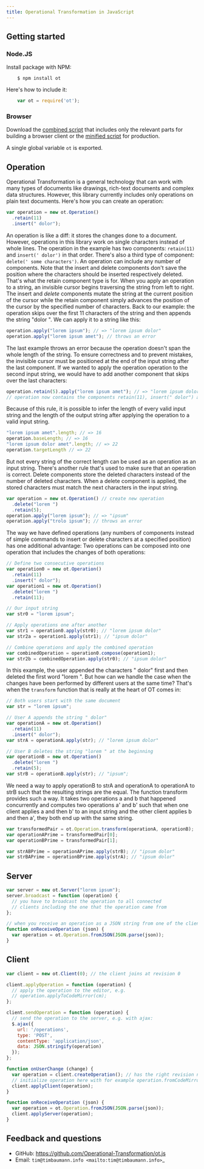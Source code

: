```yaml
---
title: Operational Transformation in JavaScript
---
```


Getting started
---------------


### Node.JS

Install package with NPM:

~~~
    $ npm install ot
~~~

Here's how to include it:

<!-- TODO: usage with bower -->

~~~javascript
    var ot = require('ot');
~~~


### Browser

Download the [combined script](https://raw.github.com/Operational-Transformation/ot.js/master/dist/ot.js) that includes only the relevant parts for building a browser client or the [minified script](https://raw.github.com/Operational-Transformation/ot.js/master/dist/ot-min.js) for production.

A single global variable ``ot`` is exported.

<!--
The script has been tested on Chromium 17, Firefox 11 and Internet Explorer 9.
-->


Operation
---------

Operational Transformation is a general technology that can work with many types of documents like drawings, rich-text documents and complex data structures. However, this library currently includes only operations on plain text documents. Here's how you can create an operation:

~~~javascript
var operation = new ot.Operation()
  .retain(11)
  .insert(" dolor");
~~~

An operation is like a diff: it stores the changes done to a document. However, operations in this library work on single characters instead of whole lines. The operation in the example has two components: ``retain(11)`` and ``insert(' dolor')`` in that order. There's also a third type of component: ``delete(' some characters')``. An operation can include any number of components. Note that the insert and delete components don't save the position where the characters should be inserted respectively deleted. That's what the retain component type is for. When you apply an operation to a string, an invisible cursor begins traversing the string from left to right. The insert and *delete* components mutate the string at the current position of the cursor while the retain component simply advances the position of the cursor by the specified number of characters. Back to our example: the operation skips over the first 11 characters of the string and then appends the string "dolor ". We can apply it to a string like this:

~~~javascript
operation.apply("lorem ipsum"); // => "lorem ipsum dolor"
operation.apply("lorem ipsum amet"); // throws an error
~~~

The last example throws an error because the operation doesn't span the whole length of the string. To ensure correctness and to prevent mistakes, the invisible cursor must be positioned at the end of the input string after the last component. If we wanted to apply the operation operation to the second input string, we would have to add another component that skips over the last characters:

~~~javascript
operation.retain(5).apply("lorem ipsum amet"); // => "lorem ipsum dolor amet" 
// operation now contains the components retain(11), insert(" dolor") and retain(5)
~~~

Because of this rule, it is possible to infer the length of every valid input string and the length of the output string after applying the operation to a valid input string.

~~~javascript
"lorem ipsum amet".length; // => 16
operation.baseLength; // => 16
"lorem ipsum dolor amet".length; // => 22
operation.targetLength // => 22
~~~

But not every string of the correct length can be used as an operation as an input string. There's another rule that's used to make sure that an operation is correct. Delete components store the deleted characters instead of the number of deleted characters. When a delete component is applied, the stored characters must match the next characters in the input string.

~~~javascript
var operation = new ot.Operation() // create new operation
  .delete("lorem ")
  .retain(5);
operation.apply("lorem ipsum"); // => "ipsum"
operation.apply("trolo ipsum"); // throws an error
~~~

The way we have defined operations (any numbers of components instead of simple commands to insert or delete characters at a specified position) has one additional advantage: Two operations can be composed into one operation that includes the changes of both operations:

~~~javascript
// Define two consecutive operations
var operation0 = new ot.Operation()
  .retain(11)
  .insert(" dolor");
var operation1 = new ot.Operation()
  .delete("lorem ")
  .retain(11);

// Our input string
var str0 = "lorem ipsum";

// Apply operations one after another
var str1 = operation0.apply(str0); // "lorem ipsum dolor"
var str2a = operation1.apply(str1); // "ipsum dolor"

// Combine operations and apply the combined operation
var combinedOperation = operation0.compose(operation1);
var str2b = combinedOperation.apply(str0); // "ipsum dolor"
~~~

In this example, the user appended the characters " dolor" first and then deleted the first word "lorem ". But how can we handle the case when the changes have been performed by different users at the same time? That's when the ``transform`` function that is really at the heart of OT comes in:

~~~javascript
// Both users start with the same document
var str = "lorem ipsum";

// User A appends the string " dolor"
var operationA = new ot.Operation()
  .retain(11)
  .insert(" dolor");
var strA = operationA.apply(str); // "lorem ipsum dolor"

// User B deletes the string "lorem " at the beginning
var operationB = new ot.Operation()
  .delete("lorem ")
  .retain(5);
var strB = operationB.apply(str); // "ipsum";
~~~

We need a way to apply operationB to strA and operationA to operationA to strB such that the resulting strings are the equal. The function transform provides such a way. It takes two operations a and b that happened concurrently and computes two operations a' and b' such that when one client applies a and then b' to an input string and the other client applies b and then a', they both end up with the same string.

~~~javascript
var transformedPair = ot.Operation.transform(operationA, operationB);
var operationAPrime = transformedPair[0];
var operationBPrime = transformedPair[1];

var strABPrime = operationAPrime.apply(strB); // "ipsum dolor"
var strBAPrime = operationBPrime.apply(strA); // "ipsum dolor"
~~~

<!--
There is one additional method available on operations: ``invert`` returns a new operation that reverts all changes of a given operation. For example:

~~~javascript
var str = "lorem ipsum";
var operation = new ot.Operation()
  .delete("lorem ")
  .retain(5);
operation.apply(str); // => "ipsum"
var inverse = operation.invert();
inverse.apply(operation.apply(str)); // => "lorem ipsum"
~~~

This function comes in handy when implementing undo and redo stacks.
-->


<!--
CodeMirror integration
----------------------

Although this library can be extended to work with other editors like ACE from Cloud9 or simple textarea elements, it is intended to be used together with `CodeMirror <https://codemirror.net/>`_. You can can listen for changes on the CodeMirror instance and convert them like this:

~~~javascript
var oldValue = "lorem ipsum\ndolor sit amet";
var wrapper = document.getElementById('wrapper');
var cm = CodeMirror(wrapper, {
  value: oldValue,
  onChange: function (cm, change) {
    var operation = new ot.Operation().fromCodeMirrorChange(change, oldValue);
    // do something with the operation here, like logging it
    // or sending it to the server
    oldValue = cm.getValue();
  }
});
~~~

You have to call the method `fromCodeMirrorChange` with a [CodeMirror change object](http://codemirror.net/doc/manual.html#option_onChange>) and the value of the editor *before* the change. This is necessary to store the deleted characters if characters were deleted.

The method ``applyToCodeMirror`` applies an operation to a CodeMirror instance. Theoretically, it is not strictly necessary, because you could simply get the current value from the editor, apply the operation and set the new value. However, this approach has several disadvantages. Firstly, CodeMirror needs to rebuild it's internal datastructures, a substantial amount of CodeMirror's DOM tree needs to be rerendered and syntax highlighting needs to start from the beginning of the document. Secondly, the user's current cursor position is lost. Here's how you can use it:

~~~javascript
var operation = new ot.Operation()
  .retain(6)
  .delete(" ipsum")
  .retain(15);
operation.applyToCodeMirror(cm);
~~~

A call to this method will trigger the ``onChange`` callback. Therefore you have to be careful not to create infinite loops by applying an operation received from the server and sending it back to the server as if it was a change that the user has made.
-->


Server
------

~~~javascript
var server = new ot.Server("lorem ipsum");
server.broadcast = function (operation) {
  // you have to broadcast the operation to all connected
  // clients including the one that the operation came from
};

// when you receive an operation as a JSON string from one of the clients, do:
function onReceiveOperation (json) {
  var operation = ot.Operation.fromJSON(JSON.parse(json));
}
~~~


Client
-------

~~~javascript
var client = new ot.Client(0); // the client joins at revision 0

client.applyOperation = function (operation) {
  // apply the operation to the editor, e.g.
  // operation.applyToCodeMirror(cm);
};

client.sendOperation = function (operation) {
  // send the operation to the server, e.g. with ajax:
  $.ajax({
    url: '/operations',
    type: 'POST',
    contentType: 'application/json',
    data: JSON.stringify(operation)
  });
};

function onUserChange (change) {
  var operation = client.createOperation(); // has the right revision number
  // initialize operation here with for example operation.fromCodeMirrorChange
  client.applyClient(operation);
}

function onReceiveOperation (json) {
  var operation = ot.Operation.fromJSON(JSON.parse(json));
  client.applyServer(operation);
}
~~~


Feedback and questions
----------------------

* GitHub: https://github.com/Operational-Transformation/ot.js
* Email: `tim@timbaumann.info <mailto:tim@timbaumann.info>`_

<!--
* IRC: there's a good chance I'm hanging out as timjb on #tree (that's the channel of the `Tree project <https://github.com/garden/tree>`_, a project using my library)
-->

